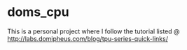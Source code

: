# doms_cpu
This is a personal project where I follow the tutorial listed @ http://labs.domipheus.com/blog/tpu-series-quick-links/

